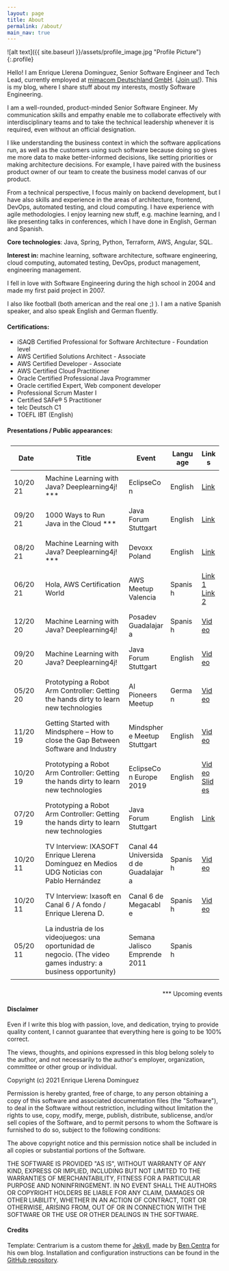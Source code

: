 ```yaml
---
layout: page
title: About
permalink: /about/
main_nav: true
---
```


![alt text]({{ site.baseurl }}/assets/profile_image.jpg "Profile Picture"){:.profile}

Hello! I am Enrique Llerena Dominguez, Senior Software Engineer and Tech Lead, currently employed at [mimacom Deutschland GmbH][mimacom]. ([Join us!][mimacomcareer]).
This is my blog, where I share stuff about my interests, mostly Software Engineering.

I am a well-rounded, product-minded Senior Software Engineer. My communication skills and empathy enable me to collaborate effectively with interdisciplinary teams and to take the technical leadership whenever it is required, even without an official designation.

I like understanding the business context in which the software applications run, as well as the customers using such software because doing so gives me more data to make better-informed decisions, 
like setting priorities or making architecture decisions. 
For example, I have paired with the business product owner of our team to create the business model canvas of our product.

From a technical perspective, I focus mainly on backend development, but I have also skills and experience in the areas of architecture, frontend, DevOps, automated testing, and cloud computing. I have experience with agile methodologies.
I enjoy learning new stuff, e.g. machine learning, and I like presenting talks in conferences, which I have done in English, German and Spanish.

**Core technologies**: Java, Spring, Python, Terraform, AWS, Angular, SQL.

**Interest in:** machine learning, software architecture, software engineering, cloud computing, automated testing, DevOps, product management, engineering management.

I fell in love with Software Engineering during the high school in 2004 and made my first paid project in 2007. 

I also like football (both american and the real one ;) ).
I am a native Spanish speaker, and also speak English and German fluently.

#### Certifications:
- iSAQB Certified Professional for Software Architecture - Foundation level
- AWS Certified Solutions Architect - Associate
- AWS Certified Developer - Associate
- AWS Certified Cloud Practitioner
- Oracle Certified Professional Java Programmer
- Oracle certified Expert, Web component developer
- Professional Scrum Master I
- Certified SAFe® 5 Practitioner
- telc Deutsch C1
- TOEFL IBT (English) 

#### Presentations / Public appearances:

<table id="no-more-tables">
 <thead>
   <tr>
     <th class="table-col-1">Date</th>
     <th class="table-col-2">Title</th>
     <th class="table-col-3">Event</th>
     <th class="table-col-4">Language</th>
     <th class="table-col-5">Links</th>
    </tr>
 </thead>
 <tbody>
   <tr>
     <td data-title="Date" class="table-col-1">10/2021</td>
     <td data-title="Title" class="table-col-2">Machine Learning with Java? Deeplearning4j! ***</td>
     <td data-title="Event" class="table-col-3">EclipseCon</td>
     <td data-title="Language" class="table-col-4">English</td>
     <td data-title="Links" class="table-col-5"><a href="https://www.eclipsecon.org/2021/news/congratulations-early-speakers" target="_blank">Link</a></td>
   </tr>
   <tr>
     <td data-title="Date" class="table-col-1">09/2021</td>
     <td data-title="Title" class="table-col-2">1000 Ways to Run Java in the Cloud ***</td>
     <td data-title="Event" class="table-col-3">Java Forum Stuttgart</td>
     <td data-title="Language" class="table-col-4">English</td>
     <td data-title="Links" class="table-col-5"><a href="https://www.java-forum-stuttgart.de/vortraege/1000-ways-to-run-java-in-the-cloud/" target="_blank">Link</a></td>
   </tr>
   <tr>
     <td data-title="Date" class="table-col-1">08/2021</td>
     <td data-title="Title" class="table-col-2">Machine Learning with Java? Deeplearning4j! ***</td>
     <td data-title="Event" class="table-col-3">Devoxx Poland</td>
     <td data-title="Language" class="table-col-4">English</td>
     <td data-title="Links" class="table-col-5"><a href="https://devoxx.pl/talk-details/?id=14201" target="_blank">Link</a></td>
   </tr>
   <tr>
     <td data-title="Date" class="table-col-1">06/2021</td>
     <td data-title="Title" class="table-col-2">Hola, AWS Certification World</td>
     <td data-title="Event" class="table-col-3">AWS Meetup Valencia</td>
     <td data-title="Language" class="table-col-4">Spanish</td>
     <td data-title="Links" class="table-col-5"><a href="https://twitter.com/awsvalenciaes/status/1400829378607595527?s=20" target="_blank">Link1</a> <a href="https://twitter.com/awsvalenciaes/status/1403028095188279297?s=20" target="_blank">Link2</a></td>
   </tr>
   <tr>
     <td data-title="Date" class="table-col-1">12/2020</td>
     <td data-title="Title" class="table-col-2">Machine Learning with Java? Deeplearning4j!</td>
     <td data-title="Event" class="table-col-3">Posadev Guadalajara</td>
     <td data-title="Language" class="table-col-4">Spanish</td>
     <td data-title="Links" class="table-col-5"><a href="https://youtube.com/watch?t=58m38s&amp;v=86gGUzXdiyA" target="_blank">Video</a></td>
   </tr>
   <tr>
     <td data-title="Date" class="table-col-1">09/2020</td>
     <td data-title="Title" class="table-col-2">Machine Learning with Java? Deeplearning4j!</td>
     <td data-title="Event" class="table-col-3">Java Forum Stuttgart</td>
     <td data-title="Language" class="table-col-4">English</td>
     <td data-title="Links" class="table-col-5"><a href="https://online.java-forum-stuttgart.de/b1/" target="_blank">Video</a></td>
   </tr>
   <tr>
     <td data-title="Date" class="table-col-1">05/2020</td>
     <td data-title="Title" class="table-col-2">Prototyping a Robot Arm Controller: Getting the hands dirty to learn new technologies</td>
     <td data-title="Event" class="table-col-3">AI Pioneers Meetup</td>
     <td data-title="Language" class="table-col-4">German</td>
     <td data-title="Links" class="table-col-5"><a href="http://www.youtube.com/watch?v=3BJCXpBOUgM&amp;t=16m26s" target="_blank">Video</a></td>
   </tr>
   <tr>
     <td data-title="Date" class="table-col-1">11/2019</td>
     <td data-title="Title" class="table-col-2">Getting Started with Mindsphere – How to close the Gap Between Software and Industry</td>
     <td data-title="Event" class="table-col-3">Mindsphere Meetup Stuttgart</td>
     <td data-title="Language" class="table-col-4">English</td>
     <td data-title="Links" class="table-col-5"><a href="https://www.youtube.com/watch?v=oWWcAps3QB4" target="_blank">Video</a></td>
   </tr>
   <tr>
     <td data-title="Date" class="table-col-1">10/2019</td>
     <td data-title="Title" class="table-col-2">Prototyping a Robot Arm Controller: Getting the hands dirty to learn new technologies</td>
     <td data-title="Event" class="table-col-3">EclipseCon Europe 2019</td>
     <td data-title="Language" class="table-col-4">English</td>
     <td data-title="Links" class="table-col-5"><a href="http://www.youtube.com/watch?v=JWlY6wcq-mY" target="_blank">Video</a> <a href="https://www.eclipsecon.org/europe2019/sessions/prototyping-robot-arm-controller-getting-hands-dirty-learn-new-technologies" target="_blank">Slides</a></td>
   </tr>
   <tr>
     <td data-title="Date" class="table-col-1">07/2019</td>
     <td data-title="Title" class="table-col-2">Prototyping a Robot Arm Controller: Getting the hands dirty to learn new technologies</td>
     <td data-title="Event" class="table-col-3">Java Forum Stuttgart</td>
     <td data-title="Language" class="table-col-4">English</td>
     <td data-title="Links" class="table-col-5"><a href="https://www.java-forum-stuttgart.de/de/Vortr%E4ge+von+14.30+-+15.15+Uhr.html#D5" target="_blank">Link</a></td>
   </tr>
   <tr>
     <td data-title="Date" class="table-col-1">10/2011</td>
     <td data-title="Title" class="table-col-2">TV Interview: IXASOFT Enrique Llerena Domínguez en Medios UDG Noticias con Pablo Hernández  </td>
     <td data-title="Event" class="table-col-3">Canal 44 Universidad de Guadalajara</td>
     <td data-title="Language" class="table-col-4">Spanish</td>
     <td data-title="Links" class="table-col-5"><a href="https://www.youtube.com/watch?v=wP9zBDkbT6U" target="_blank">Video</a></td>
   </tr>
   <tr>
     <td data-title="Date" class="table-col-1">10/2011</td>
     <td data-title="Title" class="table-col-2">TV Interview: Ixasoft en Canal 6 / A fondo / Enrique Llerena D.  </td>
     <td data-title="Event" class="table-col-3">Canal 6 de Megacable</td>
     <td data-title="Language" class="table-col-4">Spanish</td>
     <td data-title="Links" class="table-col-5"><a href="https://www.youtube.com/watch?v=yfTvWXNrIOE" target="_blank">Video</a></td>
   </tr>
   <tr>
     <td data-title="Date" class="table-col-1">05/2011</td>
     <td data-title="Title" class="table-col-2">La industria de los videojuegos: una oportunidad de negocio. (The video games industry: a business opportunity)</td>
     <td data-title="Event" class="table-col-3">Semana Jalisco Emprende 2011</td>
     <td data-title="Language" class="table-col-4">Spanish</td>
     <td data-title="Links" class="table-col-5">&nbsp;</td>
   </tr>
 </tbody>
</table>

<div style="text-align: right"> *** Upcoming events </div>

<style>
@media only screen and (min-width: 768px) {
  table, th, td {
    padding: 0.5em;
    word-break: break-word;
  }
  
  .table-col-1 {
    width: 15%;
  
  }
  .table-col-2 {
    width: 40%;
  }
  .table-col-3 {
    width: 20%;
  }
  .table-col-4 {
    width: 15%;
  }
  .table-col-5 {
    width: 10%;
  }
}
@media only screen and (max-width: 768px) {
	
	/* Force table to not be like tables anymore */
	#no-more-tables table, 
	#no-more-tables thead, 
	#no-more-tables tbody, 
	#no-more-tables th, 
	#no-more-tables td, 
	#no-more-tables tr { 
		display: block; 
	}
 
	/* Hide table headers (but not display: none;, for accessibility) */
	#no-more-tables thead tr { 
		position: absolute;
		top: -9999px;
		left: -9999px;
	}
 
	#no-more-tables tr { border: 1px solid #ccc; }
 
	#no-more-tables td { 
		/* Behave  like a "row" */
		border: none;
		border-bottom: 1px solid #eee; 
		position: relative;
		padding-left: 35%; 
		padding-right: 5%; 
		white-space: normal;
		text-align:left;
	}
 
	#no-more-tables td:before { 
		/* Now like a table header */
		position: absolute;
		/* Top/left values mimic padding */
		left: 6px;
		width: 45%; 
		padding-right: 10px; 
		white-space: nowrap;
		text-align:left;
		font-weight: bold;
	}
 
	/*
	Label the data
	*/
	#no-more-tables td:before { content: attr(data-title); }
}

</style>




#### Disclaimer

Even if I write this blog with passion, love, and dedication, trying to provide quality content, I cannot guarantee that everything here is going to be 100% correct.

The views, thoughts, and opinions expressed in this blog belong solely to the author, and not necessarily to the author's employer, organization, committee or other group or individual.

Copyright (c) 2021 Enrique Llerena Dominguez

Permission is hereby granted, free of charge, to any person obtaining a copy
of this software and associated documentation files (the "Software"), to deal
in the Software without restriction, including without limitation the rights
to use, copy, modify, merge, publish, distribute, sublicense, and/or sell
copies of the Software, and to permit persons to whom the Software is
furnished to do so, subject to the following conditions:

The above copyright notice and this permission notice shall be included in all
copies or substantial portions of the Software.

THE SOFTWARE IS PROVIDED "AS IS", WITHOUT WARRANTY OF ANY KIND, EXPRESS OR
IMPLIED, INCLUDING BUT NOT LIMITED TO THE WARRANTIES OF MERCHANTABILITY,
FITNESS FOR A PARTICULAR PURPOSE AND NONINFRINGEMENT. IN NO EVENT SHALL THE
AUTHORS OR COPYRIGHT HOLDERS BE LIABLE FOR ANY CLAIM, DAMAGES OR OTHER
LIABILITY, WHETHER IN AN ACTION OF CONTRACT, TORT OR OTHERWISE, ARISING FROM,
OUT OF OR IN CONNECTION WITH THE SOFTWARE OR THE USE OR OTHER DEALINGS IN THE
SOFTWARE.

#### Credits

Template:
Centrarium is a custom theme for [Jekyll][jekyll], made by [Ben Centra][bencentra] for his own blog. Installation and configuration instructions can be found in the [GitHub repository](https://github.com/bencentra/centrarium).


[mimacom]: https://www.mimacom.com
[mimacomcareer]: https://www.mimacom.com/karriere/#jobs
[centrarium]: https://github.com/bencentra/centrarium
[bencentra]: http://bencentra.com
[jekyll]: https://github.com/jekyll/jekyll
[JFS_roboarmcontroller]: https://www.java-forum-stuttgart.de/de/Vortr%E4ge+von+14.30+-+15.15+Uhr.html#D5
[roboarmcontroller_demo]: http://www.youtube.com/watch?v=JWlY6wcq-mY&t=29m10s
[eclipsecon_roboarmcontroller_video]: http://www.youtube.com/watch?v=JWlY6wcq-mY
[eclipsecon_roboarmcontroller_slides]: https://www.eclipsecon.org/europe2019/sessions/prototyping-robot-arm-controller-getting-hands-dirty-learn-new-technologies
[mimacom_mindsphere_meetup_1]: https://www.youtube.com/watch?v=oWWcAps3QB4
[ai_pioneers_meetup_0520]: http://www.youtube.com/watch?v=3BJCXpBOUgM&t=16m26s
[tv_interview_canal6]: https://www.youtube.com/watch?v=yfTvWXNrIOE
[tv_interview_udg]: https://www.youtube.com/watch?v=wP9zBDkbT6U
[posadev_gdl_2020]: https://youtube.com/watch?t=58m38s&v=86gGUzXdiyA
[jfs_2020]: https://online.java-forum-stuttgart.de/b1/
